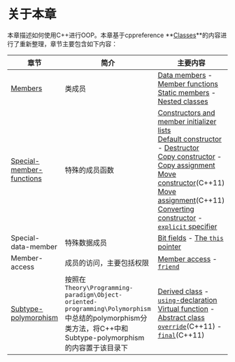 # 关于本章

本章描述如何使用C++进行OOP。本章基于cppreference **[Classes](https://en.cppreference.com/w/cpp/language/classes)**的内容进行了重新整理，章节主要包含如下内容：

| 章节                                                         | 简介                                                         | 主要内容                                                     |
| ------------------------------------------------------------ | ------------------------------------------------------------ | ------------------------------------------------------------ |
| [Members](./Members/index.md)                                | 类成员                                                       | [Data members](https://en.cppreference.com/w/cpp/language/data_members) - [Member functions](https://en.cppreference.com/w/cpp/language/member_functions)<br/>[Static members](https://en.cppreference.com/w/cpp/language/static) - [Nested classes](https://en.cppreference.com/w/cpp/language/nested_types) |
| [Special-member-functions](./Special-member-functions/index.md) | 特殊的成员函数                                               | [Constructors and member initializer lists](https://en.cppreference.com/w/cpp/language/constructor)<br/>[Default constructor](https://en.cppreference.com/w/cpp/language/default_constructor) - [Destructor](https://en.cppreference.com/w/cpp/language/destructor)<br/>[Copy constructor](https://en.cppreference.com/w/cpp/language/copy_constructor) - [Copy assignment](https://en.cppreference.com/w/cpp/language/copy_assignment)<br/>[Move constructor](https://en.cppreference.com/w/cpp/language/move_constructor)(C++11)<br/>[Move assignment](https://en.cppreference.com/w/cpp/language/move_assignment)(C++11)<br/>[Converting constructor](https://en.cppreference.com/w/cpp/language/converting_constructor) - [`explicit` specifier](https://en.cppreference.com/w/cpp/language/explicit) |
| Special-data-member                                          | 特殊数据成员                                                 | [Bit fields](https://en.cppreference.com/w/cpp/language/bit_field) - [The `this` pointer](https://en.cppreference.com/w/cpp/language/this) |
| Member-access                                                | 成员的访问，主要包括权限                                     | [Member access](https://en.cppreference.com/w/cpp/language/access) - [`friend`](https://en.cppreference.com/w/cpp/language/friend) |
| [Subtype-polymorphism](./Subtype-polymorphism/index.md)      | 按照在`Theory\Programming-paradigm\Object-oriented-programming\Polymorphism`中总结的polymorphism分类方法，将C++中和Subtype-polymorphism的内容置于该目录下 | [Derived class](https://en.cppreference.com/w/cpp/language/derived_class) - [`using`-declaration](https://en.cppreference.com/w/cpp/language/using_declaration)<br>[Virtual function](https://en.cppreference.com/w/cpp/language/virtual) - [Abstract class](https://en.cppreference.com/w/cpp/language/abstract_class)<br/>[`override`](https://en.cppreference.com/w/cpp/language/override)(C++11) - [`final`](https://en.cppreference.com/w/cpp/language/final)(C++11) |

